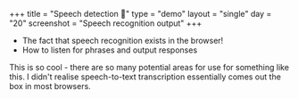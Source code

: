 +++
title = "Speech detection 💬"
type = "demo"
layout = "single"
day = "20"
screenshot = "Speech recognition output"
+++

* The fact that speech recognition exists in the browser!
* How to listen for phrases and output responses

This is so cool - there are so many potential areas for use for something like this. I didn't realise speech-to-text transcription essentially comes out the box in most browsers.